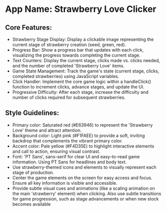 # **App Name**: Strawberry Love Clicker

## Core Features:

- Strawberry Stage Display: Display a clickable image representing the current stage of strawberry creation (seed, green, red).
- Progress Bar: Show a progress bar that updates with each click, visualizing the progress towards completing the current stage.
- Text Counters: Display the current stage, clicks made vs. clicks needed, and the number of completed 'Strawberry Love' items.
- Game State Management: Track the game's state (current stage, clicks, completed strawberries) using JavaScript variables.
- Click Handler: Implement the core game logic within a handleClick() function to increment clicks, advance stages, and update the UI.
- Progressive Difficulty: After each stage, increase the difficulty and number of clicks required for subsequent strawberries.

## Style Guidelines:

- Primary color: Saturated red (#E63946) to represent the 'Strawberry Love' theme and attract attention.
- Background color: Light pink (#F1FAEE) to provide a soft, inviting backdrop that complements the vibrant primary color.
- Accent color: Pale yellow (#F4D35E) to highlight interactive elements and call to action, ensuring visual contrast.
- Font: 'PT Sans', sans-serif for clear UI and easy-to-read game information. Using PT Sans for headlines and body text. 
- Use strawberry-themed icons and elements to visually represent each stage of production.
- Center the game elements on the screen for easy access and focus. Ensure all key information is visible and accessible.
- Provide subtle visual cues and animations (like a scaling animation on the main 'strawberry' element) when clicking. Also use subtle transitions for game progression, such as stage advancements or when new stock becomes available